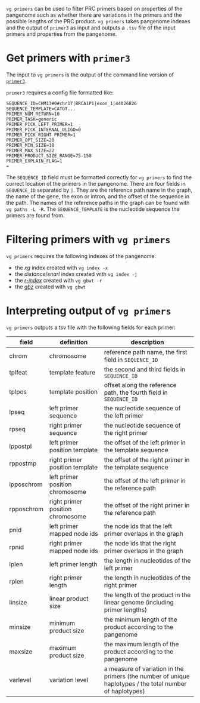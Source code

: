 
`vg primers` can be used to filter PRC primers based on properties of the pangenome such as whether there are variations in the primers and the possible lengths of the PRC product.
`vg primers` takes pangenome indexes and the output of `primer3` as input and outputs a `.tsv` file of the input primers and properties from the pangenome.

# Get primers with `primer3`

The input to `vg primers` is the output of the command line version of [`primer3`](https://github.com/primer3-org/primer3).

`primer3` requires a config file formatted like:
```
SEQUENCE_ID=CHM13#0#chr17|BRCA1P1|exon_1|44026826
SEQUENCE_TEMPLATE=CATGT...
PRIMER_NUM_RETURN=10
PRIMER_TASK=generic
PRIMER_PICK_LEFT_PRIMER=1
PRIMER_PICK_INTERNAL_OLIGO=0
PRIMER_PICK_RIGHT_PRIMER=1
PRIMER_OPT_SIZE=20
PRIMER_MIN_SIZE=18
PRIMER_MAX_SIZE=22
PRIMER_PRODUCT_SIZE_RANGE=75-150
PRIMER_EXPLAIN_FLAG=1
=
```

The `SEQUENCE_ID` field must be formatted correctly for `vg primers` to find the correct location of the primers in the pangenome.
There are four fields in `SEQUENCE_ID` separated by `|`. 
They are the reference path name in the graph, the name of the gene, the exon or intron, and the offset of the sequence in the path.
The names of the reference paths in the graph can be found with `vg paths -L -R`.
The `SEQUENCE_TEMPLATE` is the nucleotide sequence the primers are found from.

# Filtering primers with `vg primers`

`vg primers` requires the following indexes of the pangenome:

- the *xg* index created with `vg index -x`
- the *distance*/*snarl* index created with `vg index -j`
- the [*r-index*](https://github.com/vgteam/vg/wiki/VG-GBWT-Subcommand) created with `vg gbwt -r`
- the [*gbz*](https://github.com/vgteam/vg/wiki/VG-GBWT-Subcommand) created with `vg gbwt`

# Interpreting output of `vg primers`

`vg primers` outputs a tsv file with the following fields for each primer:

| field      | definition | description |
| ---------- | ---------- | ----------- |
| chrom      | chromosome | reference path name, the first field in `SEQUENCE_ID` |
| tplfeat    | template feature | the second and third fields in `SEQUENCE_ID` |
| tplpos     | template position | offset along the reference path, the fourth field in `SEQUENCE_ID` |
| lpseq      | left primer sequence | the nucleotide sequence of the left primer |
| rpseq      | right primer sequence | the nucleotide sequence of the right primer |
| lppostpl   | left primer position template | the offset of the left primer in the template sequence |
| rppostmp   | right primer position template | the offset of the right primer in the template sequence |
| lpposchrom | left primer position chromosome | the offset of the left primer in the reference path |
| rpposchrom | right primer position chromosome | the offset of the right primer in the reference path |
| pnid       | left primer mapped node ids | the node ids that the left primer overlaps in the graph |
| rpnid      | right primer mapped node ids | the node ids that the right primer overlaps in the graph |
| lplen      | left primer length | the length in nucleotides of the left primer |
| rplen      | right primer length | the length in nucleotides of the right primer |
| linsize    | linear product size | the length of the product in the linear genome (including primer lengths) | 
| minsize      | minimum product size | the minimum length of the product according to the pangenome |
| maxsize      | maximum product size | the maximum length of the product according to the pangenome |
| varlevel     | variation level | a measure of variation in the primers (the number of unique haplotypes / the total number of haplotypes) |

